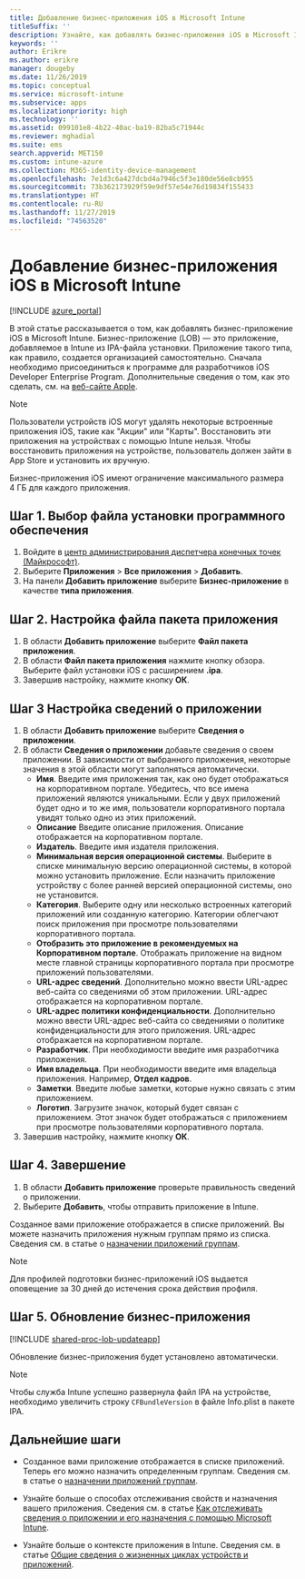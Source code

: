 ```yaml
---
title: Добавление бизнес-приложения iOS в Microsoft Intune
titleSuffix: ''
description: Узнайте, как добавлять бизнес-приложения iOS в Microsoft Intune.
keywords: ''
author: Erikre
ms.author: erikre
manager: dougeby
ms.date: 11/26/2019
ms.topic: conceptual
ms.service: microsoft-intune
ms.subservice: apps
ms.localizationpriority: high
ms.technology: ''
ms.assetid: 099101e8-4b22-40ac-ba19-82ba5c71944c
ms.reviewer: mghadial
ms.suite: ems
search.appverid: MET150
ms.custom: intune-azure
ms.collection: M365-identity-device-management
ms.openlocfilehash: 7e1d3c6a427dcbd4a7946c5f3e180de56e8cb955
ms.sourcegitcommit: 73b362173929f59e9df57e54e76d19834f155433
ms.translationtype: HT
ms.contentlocale: ru-RU
ms.lasthandoff: 11/27/2019
ms.locfileid: "74563520"
---
```

# <a name="add-an-ios-line-of-business-app-to-microsoft-intune"></a>Добавление бизнес-приложения iOS в Microsoft Intune

[!INCLUDE [azure_portal](../includes/azure_portal.md)]

В этой статье рассказывается о том, как добавлять бизнес-приложение iOS в Microsoft Intune. Бизнес-приложение (LOB) — это приложение, добавляемое в Intune из IPA-файла установки. Приложение такого типа, как правило, создается организацией самостоятельно. Сначала необходимо присоединиться к программе для разработчиков iOS Developer Enterprise Program. Дополнительные сведения о том, как это сделать, см. на [веб-сайте Apple](https://developer.apple.com/programs/ios/enterprise/).

>[!NOTE]
>Пользователи устройств iOS могут удалять некоторые встроенные приложения iOS, такие как "Акции" или "Карты". Восстановить эти приложения на устройствах с помощью Intune нельзя. Чтобы восстановить приложения на устройстве, пользователь должен зайти в App Store и установить их вручную.
>
>Бизнес-приложения iOS имеют ограничение максимального размера 4 ГБ для каждого приложения.

## <a name="step-1-specify-the-software-setup-file"></a>Шаг 1. Выбор файла установки программного обеспечения

1. Войдите в [центр администрирования диспетчера конечных точек (Майкрософт)](https://go.microsoft.com/fwlink/?linkid=2109431).
2. Выберите **Приложения** > **Все приложения** > **Добавить**.
3. На панели **Добавить приложение** выберите **Бизнес-приложение** в качестве **типа приложения**.

## <a name="step-2-configure-the-app-package-file"></a>Шаг 2. Настройка файла пакета приложения

1. В области **Добавить приложение** выберите **Файл пакета приложения**.
2. В области **Файл пакета приложения** нажмите кнопку обзора. Выберите файл установки iOS с расширением **.ipa**.
3. Завершив настройку, нажмите кнопку **ОК**.


## <a name="step-3-configure-app-information"></a>Шаг 3 Настройка сведений о приложении

1. В области **Добавить приложение** выберите **Сведения о приложении**.
2. В области **Сведения о приложении** добавьте сведения о своем приложении. В зависимости от выбранного приложения, некоторые значения в этой области могут заполняться автоматически.
    - **Имя**. Введите имя приложения так, как оно будет отображаться на корпоративном портале. Убедитесь, что все имена приложений являются уникальными. Если у двух приложений будет одно и то же имя, пользователи корпоративного портала увидят только одно из этих приложений.
    - **Описание** Введите описание приложения. Описание отображается на корпоративном портале.
    - **Издатель**. Введите имя издателя приложения.
    - **Минимальная версия операционной системы**. Выберите в списке минимальную версию операционной системы, в которой можно установить приложение. Если назначить приложение устройству с более ранней версией операционной системы, оно не установится.
    - **Категория**. Выберите одну или несколько встроенных категорий приложений или созданную категорию. Категории облегчают поиск приложения при просмотре пользователями корпоративного портала.
    - **Отобразить это приложение в рекомендуемых на Корпоративном портале**. Отображать приложение на видном месте главной страницы корпоративного портала при просмотре приложений пользователями.
    - **URL-адрес сведений**. Дополнительно можно ввести URL-адрес веб-сайта со сведениями об этом приложении. URL-адрес отображается на корпоративном портале.
    - **URL-адрес политики конфиденциальности**. Дополнительно можно ввести URL-адрес веб-сайта со сведениями о политике конфиденциальности для этого приложения. URL-адрес отображается на корпоративном портале.
    - **Разработчик**. При необходимости введите имя разработчика приложения.
    - **Имя владельца**. При необходимости введите имя владельца приложения. Например, **Отдел кадров**.
    - **Заметки**. Введите любые заметки, которые нужно связать с этим приложением.
    - **Логотип**. Загрузите значок, который будет связан с приложением. Этот значок будет отображаться с приложением при просмотре пользователями корпоративного портала.
3. Завершив настройку, нажмите кнопку **ОК**.

## <a name="step-4-finish-up"></a>Шаг 4. Завершение

1. В области **Добавить приложение** проверьте правильность сведений о приложении.
2. Выберите **Добавить**, чтобы отправить приложение в Intune.

Созданное вами приложение отображается в списке приложений. Вы можете назначить приложения нужным группам прямо из списка. Сведения см. в статье о [назначении приложений группам](apps-deploy.md).

> [!NOTE]
> Для профилей подготовки бизнес-приложений iOS выдается оповещение за 30 дней до истечения срока действия профиля.

## <a name="step-5-update-a-line-of-business-app"></a>Шаг 5. Обновление бизнес-приложения

[!INCLUDE [shared-proc-lob-updateapp](../includes/shared-proc-lob-updateapp.md)]

Обновление бизнес-приложения будет установлено автоматически.

> [!NOTE]
> Чтобы служба Intune успешно развернула файл IPA на устройстве, необходимо увеличить строку `CFBundleVersion` в файле Info.plist в пакете IPA.

## <a name="next-steps"></a>Дальнейшие шаги

- Созданное вами приложение отображается в списке приложений. Теперь его можно назначить определенным группам. Сведения см. в статье о [назначении приложений группам](apps-deploy.md).

- Узнайте больше о способах отслеживания свойств и назначения вашего приложения. Сведения см. в статье [Как отслеживать сведения о приложении и его назначения с помощью Microsoft Intune](apps-monitor.md).

- Узнайте больше о контексте приложения в Intune. Сведения см. в статье [Общие сведения о жизненных циклах устройств и приложений](../fundamentals/device-lifecycle.md).
